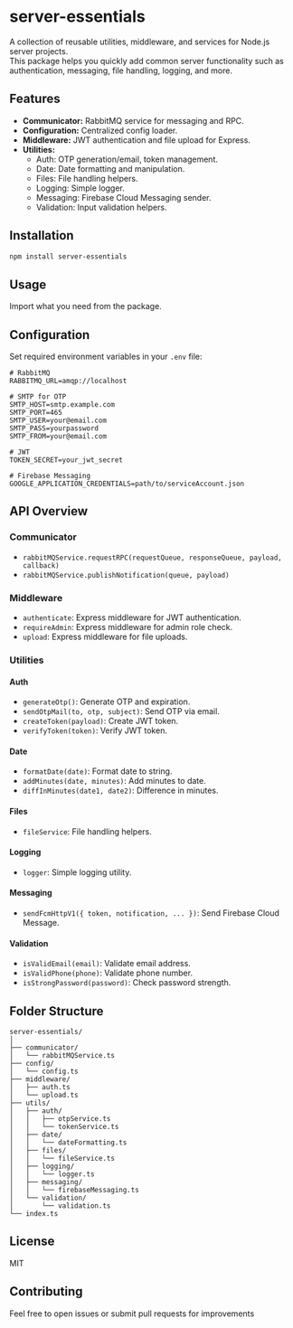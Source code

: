 # server-essentials

A collection of reusable utilities, middleware, and services for Node.js server projects.  
This package helps you quickly add common server functionality such as authentication, messaging, file handling, logging, and more.

## Features

- **Communicator:** RabbitMQ service for messaging and RPC.
- **Configuration:** Centralized config loader.
- **Middleware:** JWT authentication and file upload for Express.
- **Utilities:**
  - Auth: OTP generation/email, token management.
  - Date: Date formatting and manipulation.
  - Files: File handling helpers.
  - Logging: Simple logger.
  - Messaging: Firebase Cloud Messaging sender.
  - Validation: Input validation helpers.

## Installation

```bash
npm install server-essentials
```

## Usage

Import what you need from the package.

## Configuration

Set required environment variables in your `.env` file:

```env
# RabbitMQ
RABBITMQ_URL=amqp://localhost

# SMTP for OTP
SMTP_HOST=smtp.example.com
SMTP_PORT=465
SMTP_USER=your@email.com
SMTP_PASS=yourpassword
SMTP_FROM=your@email.com

# JWT
TOKEN_SECRET=your_jwt_secret

# Firebase Messaging
GOOGLE_APPLICATION_CREDENTIALS=path/to/serviceAccount.json
```

## API Overview

### Communicator

- `rabbitMQService.requestRPC(requestQueue, responseQueue, payload, callback)`
- `rabbitMQService.publishNotification(queue, payload)`

### Middleware

- `authenticate`: Express middleware for JWT authentication.
- `requireAdmin`: Express middleware for admin role check.
- `upload`: Express middleware for file uploads.

### Utilities

#### Auth
- `generateOtp()`: Generate OTP and expiration.
- `sendOtpMail(to, otp, subject)`: Send OTP via email.
- `createToken(payload)`: Create JWT token.
- `verifyToken(token)`: Verify JWT token.

#### Date
- `formatDate(date)`: Format date to string.
- `addMinutes(date, minutes)`: Add minutes to date.
- `diffInMinutes(date1, date2)`: Difference in minutes.

#### Files
- `fileService`: File handling helpers.

#### Logging
- `logger`: Simple logging utility.

#### Messaging
- `sendFcmHttpV1({ token, notification, ... })`: Send Firebase Cloud Message.

#### Validation
- `isValidEmail(email)`: Validate email address.
- `isValidPhone(phone)`: Validate phone number.
- `isStrongPassword(password)`: Check password strength.

## Folder Structure

```
server-essentials/
│
├── communicator/
│   └── rabbitMQService.ts
├── config/
│   └── config.ts
├── middleware/
│   ├── auth.ts
│   └── upload.ts
├── utils/
│   ├── auth/
│   │   ├── otpService.ts
│   │   └── tokenService.ts
│   ├── date/
│   │   └── dateFormatting.ts
│   ├── files/
│   │   └── fileService.ts
│   ├── logging/
│   │   └── logger.ts
│   ├── messaging/
│   │   └── firebaseMessaging.ts
│   └── validation/
│       └── validation.ts
└── index.ts
```

## License

MIT

## Contributing

Feel free to open issues or submit pull requests for improvements